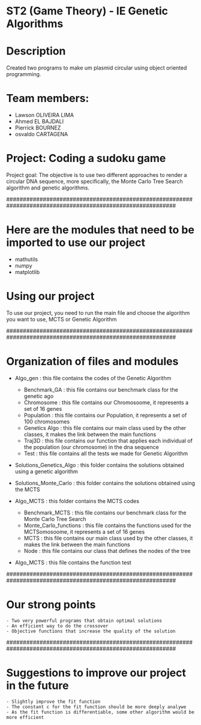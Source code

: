 # ST2 (Game Theory) - IE Genetic Algorithms

# Description 

Created two programs to make um plasmid circular using object oriented programming.

# Team members: 
- Lawson OLIVEIRA LIMA
- Ahmed EL BAJDALI
- Pierrick BOURNEZ 
- osvaldo CARTAGENA

# Project: Coding a sudoku game

Project goal: The objective is to use two different approaches to render a circular DNA sequence, more specifically, the Monte Carlo Tree Search algorithm and genetic algorithms.

###########################################################################################################

# Here are the modules that need to be imported to use our project

- mathutils
- numpy
- matplotlib

# Using our project

To use our project, you need to run the main file and choose the algorithm you want to use, MCTS or Genetic Algorithm

###########################################################################################################
# Organization of files and modules

- Algo_gen : this file contains the codes of the Genetic Algorithm
    - Benchmark_GA : this file contains our benchmark class for the genetic ago
    - Chromosome : this file contains our Chromosoome, it represents a set of 16 genes
    - Population : this file contains our Population, it represents a set of 100 chromosomes
    - Genetics Algo : this file contains our main class used by the other classes, it makes the link between the main functions
    - Traj3D : this file contains our function that applies each individual of the population (our chromosome) in the dna sequence
    - Test : this file contains all the tests we made for Genetic Algorithm

- Solutions_Genetics_Algo : this folder contains the solutions obtained using a genetic algorithm

- Solutions_Monte_Carlo : this folder contains the solutions obtained using the MCTS

- Algo_MCTS : this folder contains the MCTS codes
    - Benchmark_MCTS : this file contains our benchmark class for the Monte Carlo Tree Search
    - Monte_Carlo_functions : this file contains the functions used for the MCTSomosoome, it represents a set of 16 genes
    - MCTS : this file contains our main class used by the other classes, it makes the link between the main functions
    - Node : this file contains our class that defines the nodes of the tree

- Algo_MCTS : this file contains the function test


###########################################################################################################

# Our strong points
    - Two very powerful programs that obtain optimal solutions
    - An efficient way to do the crossover 
    - Objective functions that increase the quality of the solution


###########################################################################################################

# Suggestions to improve our project in the future
    - Slightly improve the fit function 
    - The constant c for the fit function should be more deeply analywe 
    - As the fit function is differentiable, some other algorithm would be more efficient 


